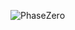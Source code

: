 ![PhaseZero](https://github.com/yuankong666/Ultimate-RAT-Collection/assets/128066597/ec40ed09-7a8d-4e59-8404-d66cfeb20245)
